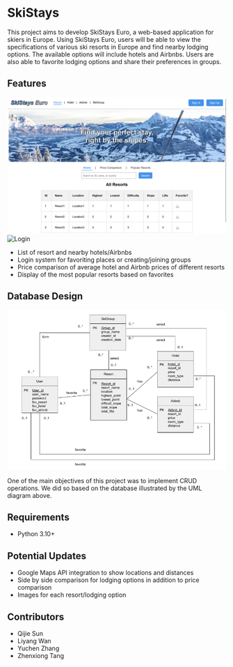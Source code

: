 # SkiStays
This project aims to develop SkiStays Euro, a web-based application for skiers in Europe.
Using SkiStays Euro, users will be able to view the specifications of various ski resorts in 
Europe and find nearby lodging options. The available options will include hotels and Airbnbs. 
Users are also able to favorite lodging options and share their preferences in groups.

## Features
![Homepage](https://github.com/Qijie-Sun/SkiStays/blob/main/static/images/homepage.png)
![Login](https://github.com/Qijie-Sun/SkiStays/blob/main/static/images/login.png)

- List of resort and nearby hotels/Airbnbs
- Login system for favoriting places or creating/joining groups
- Price comparison of average hotel and Airbnb prices of different resorts
- Display of the most popular resorts based on favorites

## Database Design
![UML](https://github.com/Qijie-Sun/SkiStays/blob/main/static/images/UML.png)

One of the main objectives of this project was to implement CRUD operations. We did so based on the
database illustrated by the UML diagram above.

## Requirements
- Python 3.10+

## Potential Updates
- Google Maps API integration to show locations and distances
- Side by side comparison for lodging options in addition to price comparison
- Images for each resort/lodging option

## Contributors
- Qijie Sun
- Liyang Wan
- Yuchen Zhang
- Zhenxiong Tang

